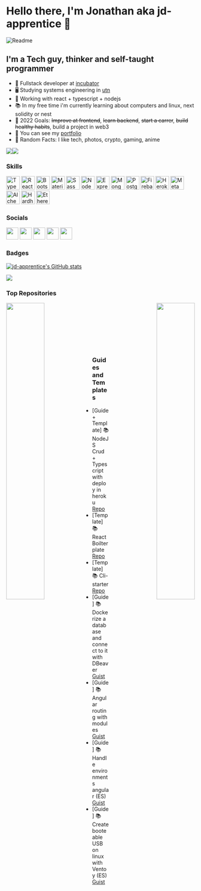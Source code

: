 # Hello there, I'm Jonathan aka jd-apprentice 👋

![Readme](./Image.gif)

## I'm a Tech guy, thinker and self-taught programmer

- 🚀 Fullstack developer at [incubator]
- 🖥️ Studying systems engineering in [utn]
- 🔨 Working with react + typescript + nodejs
- 📚 In my free time i'm currently learning about computers and linux, next solidity or nest
- 📕 2022 Goals: ~~Improve at frontend~~, ~~learn backend~~, ~~start a carrer~~, ~~build healthy habits~~, build a project in web3
- 💼 You can see my [portfolio]
- 🔎 Random Facts: I like tech, photos, crypto, gaming, anime

<a href="https://www.twitter.com/jd_apprentice" target="_blank" rel="noreferrer"><img
src="https://img.shields.io/twitter/follow/jd_apprentice?logo=twitter&style=for-the-badge&color=6366f1&labelColor=1c1917"
/></a><a href="https://www.github.com/jd-apprentice" target="_blank" rel="noreferrer"><img
src="https://img.shields.io/github/followers/jd-apprentice?logo=github&style=for-the-badge&color=6366f1&labelColor=1c1917" /></a>


### Skills

<p align="left">
<a href="https://www.typescriptlang.org/" target="_blank" rel="noreferrer"><img src="https://raw.githubusercontent.com/danielcranney/readme-generator/main/public/icons/skills/typescript-colored.svg" width="36" height="36" alt="TypeScript" /></a>
<a href="https://reactjs.org/" target="_blank" rel="noreferrer"><img src="https://raw.githubusercontent.com/danielcranney/readme-generator/main/public/icons/skills/react-colored.svg" width="36" height="36" alt="React" /></a>
<a href="https://getbootstrap.com/" target="_blank" rel="noreferrer"><img src="https://raw.githubusercontent.com/danielcranney/readme-generator/main/public/icons/skills/bootstrap-colored.svg" width="36" height="36" alt="Bootstrap" /></a>
<a href="https://mui.com/" target="_blank" rel="noreferrer"><img src="https://raw.githubusercontent.com/danielcranney/readme-generator/main/public/icons/skills/materialui-colored.svg" width="36" height="36" alt="Material UI" /></a>
<a href="https://sass-lang.com/" target="_blank" rel="noreferrer"><img src="https://raw.githubusercontent.com/danielcranney/readme-generator/main/public/icons/skills/sass-colored.svg" width="36" height="36" alt="Sass" /></a>
<a href="https://nodejs.org/en/" target="_blank" rel="noreferrer"><img src="https://raw.githubusercontent.com/danielcranney/readme-generator/main/public/icons/skills/nodejs-colored.svg" width="36" height="36" alt="NodeJS" /></a>
<a href="https://expressjs.com/" target="_blank" rel="noreferrer"><img src="https://raw.githubusercontent.com/danielcranney/readme-generator/main/public/icons/skills/express-colored.svg" width="36" height="36" alt="Express" /></a>
<a href="https://www.mongodb.com/" target="_blank" rel="noreferrer"><img src="https://raw.githubusercontent.com/danielcranney/readme-generator/main/public/icons/skills/mongodb-colored.svg" width="36" height="36" alt="MongoDB" /></a>
<a href="https://www.postgresql.org/" target="_blank" rel="noreferrer"><img src="https://raw.githubusercontent.com/danielcranney/readme-generator/main/public/icons/skills/postgresql-colored.svg" width="36" height="36" alt="PostgreSQL" /></a>
<a href="https://firebase.google.com/" target="_blank" rel="noreferrer"><img src="https://raw.githubusercontent.com/danielcranney/readme-generator/main/public/icons/skills/firebase-colored.svg" width="36" height="36" alt="Firebase" /></a>
<a href="https://www.heroku.com/" target="_blank" rel="noreferrer"><img src="https://raw.githubusercontent.com/danielcranney/readme-generator/main/public/icons/skills/heroku-colored.svg" width="36" height="36" alt="Heroku" /></a>
<a href="https://metamask.io/" target="_blank" rel="noreferrer"><img src="https://raw.githubusercontent.com/danielcranney/readme-generator/main/public/icons/skills/metamask-colored.svg" width="36" height="36" alt="MetaMask" /></a>
<a href="https://docs.alchemy.com/alchemy/documentation/alchemy-web3" target="_blank" rel="noreferrer"><img src="https://raw.githubusercontent.com/danielcranney/readme-generator/main/public/icons/skills/alchemy-colored.svg" width="36" height="36" alt="Alchemy" /></a>
<a href="https://hardhat.org/" target="_blank" rel="noreferrer"><img src="https://raw.githubusercontent.com/danielcranney/readme-generator/main/public/icons/skills/hardhat-colored.svg" width="36" height="36" alt="Hardhat" /></a>
<a href="https://ethereum.org/en/" target="_blank" rel="noreferrer"><img src="https://raw.githubusercontent.com/danielcranney/readme-generator/main/public/icons/skills/ethereum-colored.svg" width="36" height="36" alt="Ethereum" /></a>
</p>

### Socials

<p align="left"> <a href="https://www.github.com/jd-apprentice" target="_blank" rel="noreferrer"><img src="https://raw.githubusercontent.com/danielcranney/readme-generator/main/public/icons/socials/github.svg" width="32" height="32" /></a> <a href="http://www.instagram.com/jd.apprentice" target="_blank" rel="noreferrer"><img src="https://raw.githubusercontent.com/danielcranney/readme-generator/main/public/icons/socials/instagram.svg" width="32" height="32" /></a> <a href="https://www.linkedin.com/in/jonathandyallo" target="_blank" rel="noreferrer"><img src="https://raw.githubusercontent.com/danielcranney/readme-generator/main/public/icons/socials/linkedin.svg" width="32" height="32" /></a> <a href="https://www.twitter.com/jd_apprentice" target="_blank" rel="noreferrer"><img src="https://raw.githubusercontent.com/danielcranney/readme-generator/main/public/icons/socials/twitter.svg" width="32" height="32" /></a> <a href="https://www.twitch.tv/jd_apprentice" target="_blank" rel="noreferrer"><img src="https://raw.githubusercontent.com/danielcranney/readme-generator/main/public/icons/socials/twitch.svg" width="32" height="32" /></a></p>

### Badges

<a href="http://www.github.com/jd-apprentice"><img src="https://github-readme-stats.vercel.app/api?username=jd-apprentice&show_icons=true&hide=&count_private=true&title_color=0891b2&text_color=ffffff&icon_color=0891b2&bg_color=1c1917&hide_border=true&show_icons=true" alt="jd-apprentice's GitHub stats" /></a>

<a href="http://www.github.com/jd-apprentice"><img src="https://github-readme-streak-stats.herokuapp.com/?user=jd-apprentice&stroke=ffffff&background=1c1917&ring=0891b2&fire=0891b2&currStreakNum=ffffff&currStreakLabel=0891b2&sideNums=ffffff&sideLabels=ffffff&dates=ffffff&hide_border=true" /></a>

### Top Repositories

<div width="100%" align="center"><a href="https://github.com/jd-apprentice/cli-currency" align="left"><img align="left" width="45%" src="https://github-readme-stats.vercel.app/api/pin/?username=jd-apprentice&repo=cli-currency&title_color=0891b2&text_color=ffffff&icon_color=0891b2&bg_color=1c1917&hide_border=true&locale=en" /></a><a href="https://github.com/jd-apprentice/cli-youtube-downloader" align="right"><img align="right" width="45%" src="https://github-readme-stats.vercel.app/api/pin/?username=jd-apprentice&repo=cli-youtube-downloader&title_color=0891b2&text_color=ffffff&icon_color=0891b2&bg_color=1c1917&hide_border=true&locale=en" /></a></div><br /><br /><br /><br /><br /><br /><br />

### Guides and Templates

- [Guide + Template] 📚 NodeJS Crud + Typescript with deploy in heroku [Repo](https://github.com/jd-apprentice/Node-TS)
- [Template] 📚 React Boilterplate [Repo](https://github.com/jd-apprentice/React-Boilerplate)
- [Template] 📚 Cli-starter [Repo](https://github.com/jd-apprentice/cli-template)
- [Guide] 📚 Dockerize a database and connect to it with DBeaver [Guist](https://gist.github.com/jd-apprentice/5818628a7815975b1e56e00c5e87704a)
- [Guide] 📚 Angular routing with modules [Guist](https://gist.github.com/jd-apprentice/c41f7c040200daaee836c5dc9f29683d)
- [Guide] 📚 Handle environments angular (ES) [Guist](https://gist.github.com/jd-apprentice/545258fe9c9a38f59adef53616b29232)
- [Guide] 📚 Create booteable USB on linux with Ventoy (ES) [Guist](https://gist.github.com/jd-apprentice/e9436b870247ed303949dbec789861cc)

[utn]: https://www.frlp.utn.edu.ar/carrera-sistemas
[twitter]: https://twitter.com/jd_apprentice
[instagram]: https://instagram.com/jd.apprentice
[linkedin]: https://linkedin.com/in/jonathandyallo
[gmail]: mailto:contacto@jonathan.com.ar
[portfolio]: https://jonathan.com.ar/es
[incubator]: https://incubator.com.ar/
